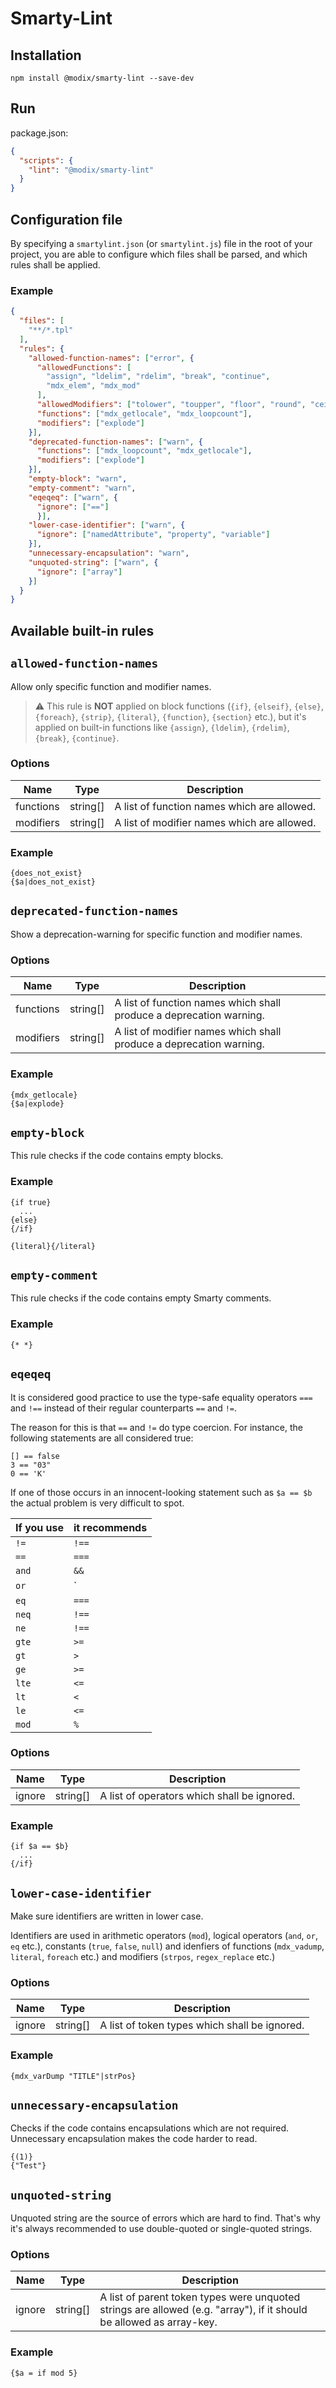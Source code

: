 # Smarty-Lint

## Installation

```
npm install @modix/smarty-lint --save-dev
```

## Run

package.json:
```json
{
  "scripts": {
    "lint": "@modix/smarty-lint"
  }
}
```

## Configuration file

By specifying a `smartylint.json` (or `smartylint.js`) file in the root of your project, you are able to configure which files shall be parsed, and which rules shall be applied.

### Example

```json
{
  "files": [
    "**/*.tpl"
  ],
  "rules": {
    "allowed-function-names": ["error", {
      "allowedFunctions": [
        "assign", "ldelim", "rdelim", "break", "continue",
        "mdx_elem", "mdx_mod"
      ],
      "allowedModifiers": ["tolower", "toupper", "floor", "round", "ceil"],
      "functions": ["mdx_getlocale", "mdx_loopcount"],
      "modifiers": ["explode"]
    }],
    "deprecated-function-names": ["warn", {
      "functions": ["mdx_loopcount", "mdx_getlocale"],
      "modifiers": ["explode"]
    }],
    "empty-block": "warn",
    "empty-comment": "warn",
    "eqeqeq": ["warn", {
      "ignore": ["=="]
      }],
    "lower-case-identifier": ["warn", {
      "ignore": ["namedAttribute", "property", "variable"]
    }],
    "unnecessary-encapsulation": "warn",
    "unquoted-string": ["warn", {
      "ignore": ["array"]
    }]
  }
}
```

## Available built-in rules

## `allowed-function-names`

Allow only specific function and modifier names.

> :warning: This rule is **NOT** applied on block functions (`{if}`, `{elseif}`, `{else}`, `{foreach}`, `{strip}`, `{literal}`, `{function}`, `{section}` etc.), but it's applied on built-in functions like `{assign}`, `{ldelim}`, `{rdelim}`, `{break}`, `{continue}`.

### Options

| Name | Type | Description |
|-|-|-|
| functions | string[] | A list of function names which are allowed. |
| modifiers | string[] | A list of modifier names which are allowed. |

### Example

```
{does_not_exist}
{$a|does_not_exist}
```

## `deprecated-function-names`

Show a deprecation-warning for specific function and modifier names.

### Options

| Name | Type | Description |
|-|-|-|
| functions | string[] | A list of function names which shall produce a deprecation warning. |
| modifiers | string[] | A list of modifier names which shall produce a deprecation warning. |

### Example

```
{mdx_getlocale}
{$a|explode}
```

## `empty-block`

This rule checks if the code contains empty blocks.

### Example

```
{if true}
  ...
{else}
{/if}

{literal}{/literal}
```

## `empty-comment`

This rule checks if the code contains empty Smarty comments.

### Example

```
{* *}
```

## `eqeqeq`

It is considered good practice to use the type-safe equality operators `===` and `!==` instead of their regular counterparts `==` and `!=`.

The reason for this is that `==` and `!=` do type coercion. For instance, the following statements are all considered true:

```
[] == false
3 == "03"
0 == 'K'
```

If one of those occurs in an innocent-looking statement such as `$a == $b` the actual problem is very difficult to spot.

| If you use | it recommends |
|-|-|
| `!=` | `!==` |
| `==` | `===` |
| `and` | `&&` |
| `or` | `||` |
| `eq` | `===` |
| `neq` | `!==` |
| `ne` | `!==` |
| `gte` | `>=` |
| `gt` | `>` |
| `ge` | `>=` |
| `lte` | `<=` |
| `lt` | `<` |
| `le` | `<=` |
| `mod` | `%` |

### Options

| Name | Type | Description |
|-|-|-|
| ignore | string[] | A list of operators which shall be ignored. |

### Example

```
{if $a == $b}
  ...
{/if}
```

## `lower-case-identifier`

Make sure identifiers are written in lower case.

Identifiers are used in arithmetic operators (`mod`), logical operators (`and`, `or`, `eq` etc.), constants (`true`, `false`, `null`) and idenfiers of functions (`mdx_vadump`, `literal`, `foreach` etc.) and modifiers (`strpos`, `regex_replace` etc.)

### Options

| Name | Type | Description |
|-|-|-|
| ignore | string[] | A list of token types which shall be ignored. |

### Example

```
{mdx_varDump "TITLE"|strPos}
```

## `unnecessary-encapsulation`

Checks if the code contains encapsulations which are not required. Unnecessary encapsulation makes the code harder to read.

```
{(1)}
{"Test"}
```

## `unquoted-string`

Unquoted string are the source of errors which are hard to find. That's why it's always recommended to use double-quoted or single-quoted strings.


### Options

| Name | Type | Description |
|-|-|-|
| ignore | string[] | A list of parent token types were unquoted strings are allowed (e.g. "array"), if it should be allowed as array-key. |

### Example

```
{$a = if mod 5}
```
